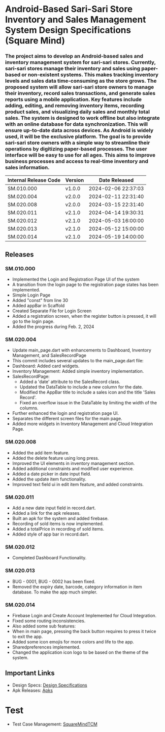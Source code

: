 # Android-Based Sari-Sari Store Inventory and Sales Management System Design Specifications (Square Mind)
### The project aims to develop an Android-based sales and inventory management system for sari-sari stores. Currently, sari-sari stores manage their inventory and sales using paper-based or non-existent systems. This makes tracking inventory levels and sales data time-consuming as the store grows. The proposed system will allow sari-sari store owners to manage their inventory, record sales transactions, and generate sales reports using a mobile application. Key features include adding, editing, and removing inventory items, recording product sales, and visualizing daily sales and monthly total sales. The system is designed to work offline but also integrate with an online database for data synchronization. This will ensure up-to-date data across devices. As Android is widely used, it will be the exclusive platform. The goal is to provide sari-sari store owners with a simple way to streamline their operations by digitizing paper-based processes. The user interface will be easy to use for all ages. This aims to improve business processes and access to real-time inventory and sales information.

| Internal Release Code    | Version | Date Released |
|----------|------------|-------------------|
| SM.010.000 | v1.0.0   | 2024-02-06 22:37:03 | 
| SM.020.004 | v2.0.0   | 2024-02-11 22:31:40|
| SM.020.008 | v2.0.0   | 2024-03-15 22:31:40| 
| SM.020.011 | v2.1.0   | 2024-04-14 19:30:31| 
| SM.020.012 | v2.1.0   | 2024-05-03 16:00:00| 
| SM.020.013 | v2.1.0   | 2024-05-12 15:00:00| 
| SM.020.014 | v2.1.0   | 2024-05-19 14:00:00| 

## Releases
### SM.010.000
- Implemented the Login and Registration Page UI of the system
- A transition from the login page to the registration page states has been implemented.
- Simple Login Page
- Added "const" from line 30
- Added appBar in Scaffold
- Created Separate File for Login Screen
- Added a registration screen, when the register button is pressed, it will go to the login page. 
- Added the progress during Feb. 2, 2024

### SM.020.004
- Update main_page.dart with enhancements to Dashboard, Inventory Management, and SalesRecordPage
- This commit includes several updates to the main_page.dart file:
- Dashboard: Added card widgets.
- Inventory Management: Added simple inventory implementation.
- SalesRecordPage: 
  - Added a 'date' attribute to the SalesRecord class.
  - Updated the DataTable to include a new column for the date.
  - Modified the AppBar title to include a sales icon and the title 'Sales Record'.
  - Fixed an overflow issue in the DataTable by limiting the width of the columns.
- Further enhanced the login and registration page UI.
- Separates the different screen files for the main page.
- Added more widgets in Inventory Management and Cloud Integration Page.

### SM.020.008
- Added the add item feature.
- Added the delete feature using long press.
- Improved the UI elements in inventory management section.
- Added additional constraints and modified user experience.
- Added a date picker in date input field.
- Added the update item functionality.
- Improved text field ui in edit item feature, and added constraints.

### SM.020.011
- Add a new date input field in record.dart.
- Added a link for the apk releases.
- Built an apk for the system and added firebase.
- Recording of sold items is now implemented.
- Added a totalPrice in recording of sold items.
- Added style of app bar in record.dart.

### SM.020.012
- Completed Dashboard Functionality.

### SM.020.013
- BUG - 0001, BUG - 0002 has been fixed.
- Removed the expiry date, barcode, category information in item database. To make the app much simpler.

### SM.020.014
- Firebase Login and Create Account Implemented for Cloud Integration.
- Fixed some routing inconsistencies.
- Also added some sub features:
- When in main page, pressing the back button requires to press it twice to exit the app.
- Added some icon emojis for more colors and life to the app.
- Sharedpreferences implemented.
- Changed the application icon logo to be based on the theme of the system.

## Important Links
- Design Specs: [Design Specifications](https://github.com/HarleyGotardo/square-mind/blob/main/README_FILES/MAIN_MD/DesignSpecificationDocument.md)
- Apk Releases: [Apks](https://github.com/HarleyGotardo/squaremind-apk-releases)


# Test
- Test Case Management: [SquareMindTCM](https://github.com/HarleyGotardo/SquareMindTCM)
